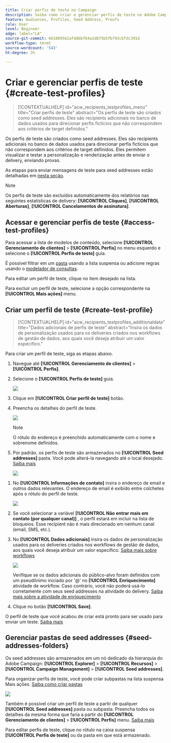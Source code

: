 ```yaml
---
title: Criar perfis de teste no Campaign
description: Saiba como criar e gerenciar perfis de teste no Adobe Campaign
feature: Audiences, Profiles, Seed Address, Proofs
role: User
level: Beginner
adge: label="LA"
source-git-commit: 6610095b2af486bf64a1d875b5fb793cbfdc391d
workflow-type: tm+mt
source-wordcount: '543'
ht-degree: 3%

---
```


# Criar e gerenciar perfis de teste {#create-test-profiles}

>[!CONTEXTUALHELP]
>id="acw_recipients_testprofiles_menu"
>title="Criar perfis de teste"
>abstract="Os perfis de teste são criados como seed addresses. Eles são recipients adicionais no banco de dados usados para direcionar perfis fictícios que não correspondem aos critérios de target definidos."

Os perfis de teste são criados como seed addresses. Eles são recipients adicionais no banco de dados usados para direcionar perfis fictícios que não correspondem aos critérios de target definidos. Eles permitem visualizar e testar a personalização e renderização antes de enviar o delivery, enviando provas.

<!--Learn more on test profiles in the [Campaign v8 (client console) documentation](https://experienceleague.adobe.com/docs/campaign/campaign-v8/audience/add-profiles/test-profiles.html){target="_blank"}.-->

As etapas para enviar mensagens de teste para seed addresses estão detalhadas em [nesta seção](../preview-test/test-deliveries.md#test-profiles).

>[!NOTE]
>
>Os perfis de teste são excluídos automaticamente dos relatórios nas seguintes estatísticas de delivery: **[!UICONTROL Cliques]**, **[!UICONTROL Aberturas]**, **[!UICONTROL Cancelamentos de assinatura]**.

## Acessar e gerenciar perfis de teste {#access-test-profiles}

Para acessar a lista de modelos de conteúdo, selecione **[!UICONTROL Gerenciamento de clientes]** > **[!UICONTROL Perfis]** no menu esquerdo e selecione o **[!UICONTROL Perfis de teste]** guia.

É possível filtrar em um [pasta](../get-started/permissions.md#folders) usando a lista suspensa ou adicione regras usando o [modelador de consultas](../query/query-modeler-overview.md).

Para editar um perfil de teste, clique no item desejado na lista.

Para excluir um perfil de teste, selecione a opção correspondente na **[!UICONTROL Mais ações]** menu.

## Criar um perfil de teste {#create-test-profile}

>[!CONTEXTUALHELP]
>id="acw_recipients_testprofiles_additionaldata"
>title="Dados adicionais de perfis de teste"
>abstract="Insira os dados de personalização usados para os deliveries criados nos workflows de gestão de dados, aos quais você deseja atribuir um valor específico."

Para criar um perfil de teste, siga as etapas abaixo.

1. Navegue até **[!UICONTROL Gerenciamento de clientes]** > **[!UICONTROL Perfis]**.

1. Selecione o **[!UICONTROL Perfis de teste]** guia.

   ![](assets/test-profile-list.png)

1. Clique em **[!UICONTROL Criar perfil de teste]** botão.

1. Preencha os detalhes do perfil de teste. <!--Most of the fields are the same as when creating profiles. [Learn more]-->

   ![](assets/test-profile-details.png)

   >[!NOTE]
   >
   >O rótulo do endereço é preenchido automaticamente com o nome e sobrenome definidos.

1. Por padrão, os perfis de teste são armazenados no **[!UICONTROL Seed addresses]** pasta. Você pode alterá-la navegando até o local desejado. [Saiba mais](#seed-addresses-folders)

   ![](assets/test-profile-folder.png)

<!--
You do not need to enter all fields of each tab when creating a seed address. Missing personalization elements are entered randomly during delivery analysis. (Not valid?)
-->

1. No **[!UICONTROL Informações de contato]** insira o endereço de email e outros dados relevantes. O endereço de email é exibido entre colchetes após o rótulo do perfil de teste.

   ![](assets/test-profile-address.png)

1. Se você selecionar a variável **[!UICONTROL Não entrar mais em contato (por qualquer canal)]** , o perfil estará em incluir na lista de bloqueios. Esse recipient não é mais direcionado em nenhum canal (email, SMS, etc.).

1. No **[!UICONTROL Dados adicionais]** insira os dados de personalização usados para os deliveries criados nos workflows de gestão de dados, aos quais você deseja atribuir um valor específico. [Saiba mais sobre workflows](../workflows/gs-workflows.md)

   ![](assets/test-profile-additional-data.png)

   Verifique se os dados adicionais do público-alvo foram definidos com um pseudônimo iniciado por &#39;@&#39; no **[!UICONTROL Enriquecimento]** atividade de workflow. Caso contrário, você não poderá usá-lo corretamente com seus seed addresses na atividade do delivery. [Saiba mais sobre a atividade de enriquecimento](../workflows/activities/enrichment.md)

1. Clique no botão **[!UICONTROL Save]**.

O perfil de teste que você acabou de criar está pronto para ser usado para enviar um teste. [Saiba mais](../preview-test/test-deliveries.md#test-profiles)

<!--Use test profiles in Direct mail? cf v7/v8-->

## Gerenciar pastas de seed addresses {#seed-addresses-folders}

Os seed addresses são armazenados em um nó dedicado da hierarquia do Adobe Campaign: **[!UICONTROL Explorer]** > **[!UICONTROL Recursos]** > **[!UICONTROL Campaign Management]** > **[!UICONTROL Seed addresses]**.

Para organizar perfis de teste, você pode criar subpastas na lista suspensa Mais ações. [Saiba como criar pastas](../get-started/permissions.md#folders)

![](assets/test-profile-sub-folders.png)

Também é possível criar um perfil de teste a partir de qualquer **[!UICONTROL Seed addresses]** pasta ou subpasta. Preencha todos os detalhes da mesma forma que faria a partir do **[!UICONTROL Gerenciamento de clientes]** > **[!UICONTROL Perfis]** menu. [Saiba mais](#create-test-profile)

Para editar perfis de teste, clique no rótulo na caixa suspensa **[!UICONTROL Perfis de teste]** ou da pasta em que está armazenado.


